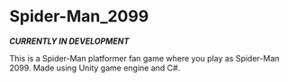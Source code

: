 # Spider-Man_2099
***CURRENTLY IN DEVELOPMENT***

This is a Spider-Man platformer fan game where you play as Spider-Man 2099. Made using Unity game engine and C#.
